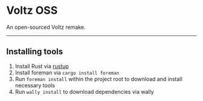 # Voltz OSS

An open-sourced Voltz remake.

---

## Installing tools

1. Install Rust via [rustup](https://rustup.rs/)
2. Install foreman via `cargo install foreman`
3. Run `foreman install` within the project root to download and install necessary tools
4. Run `wally install` to download dependencies via wally
